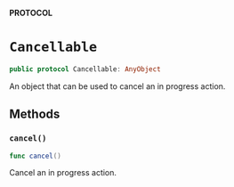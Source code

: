 **PROTOCOL**

# `Cancellable`

```swift
public protocol Cancellable: AnyObject
```

An object that can be used to cancel an in progress action.

## Methods
### `cancel()`

```swift
func cancel()
```

Cancel an in progress action.
